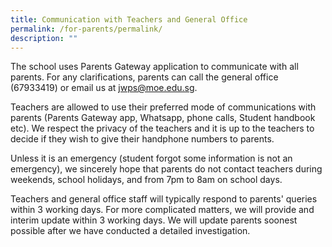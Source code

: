 ```yaml
---
title: Communication with Teachers and General Office
permalink: /for-parents/permalink/
description: ""
---
```


The school uses Parents Gateway application to communicate with all parents. For any clarifications, parents can call the general office (67933419) or email us at jwps@moe.edu.sg.

Teachers are allowed to use their preferred mode of communications with parents (Parents Gateway app, Whatsapp, phone calls, Student handbook etc). We respect the privacy of the teachers and it is up to the teachers to decide if they wish to give their handphone numbers to parents.

Unless it is an emergency (student forgot some information is not an emergency), we sincerely hope that parents do not contact teachers during weekends, school holidays, and from 7pm to 8am on school days.

Teachers and general office staff will typically respond to parents' queries within 3 working days. For more complicated matters, we will provide and interim update within 3 working days. We will update parents soonest possible after we have conducted a detailed investigation.